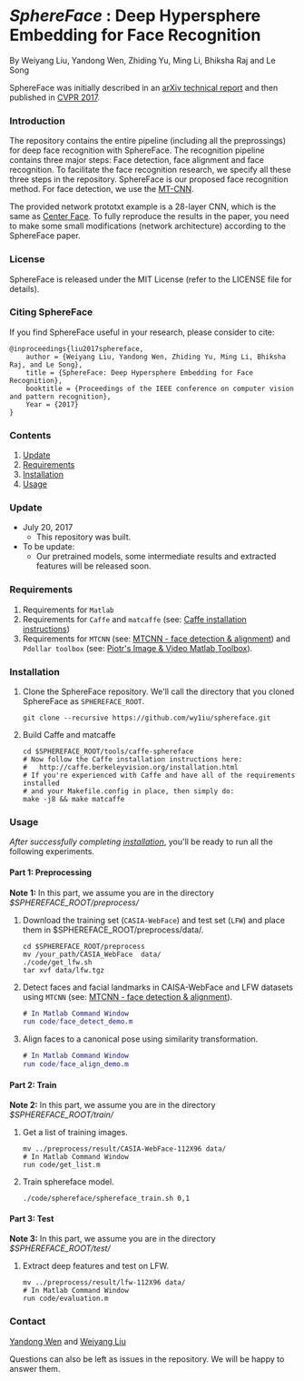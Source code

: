 # *SphereFace* : Deep Hypersphere Embedding for Face Recognition

By Weiyang Liu, Yandong Wen, Zhiding Yu, Ming Li, Bhiksha Raj and Le Song

SphereFace was initially described in an [arXiv technical report](https://arxiv.org/abs/1704.08063) and then published in [CVPR 2017](http://openaccess.thecvf.com/content_cvpr_2017/papers/Liu_SphereFace_Deep_Hypersphere_CVPR_2017_paper.pdf).

### Introduction

The repository contains the entire pipeline (including all the preprossings) for deep face recognition with SphereFace. The recognition pipeline contains three major steps: Face detection, face alignment and face recognition. To facilitate the face recognition research, we specify all these three steps in the repository. SphereFace is our proposed face recognition method. For face detection, we use the [MT-CNN](https://github.com/kpzhang93/MTCNN_face_detection_alignment).

The provided network prototxt example is a 28-layer CNN, which is the same as [Center Face](https://github.com/ydwen/caffe-face). To fully reproduce the results in the paper, you need to make some small modifications (network architecture) according to the SphereFace paper.

### License

SphereFace is released under the MIT License (refer to the LICENSE file for details).

### Citing SphereFace

If you find SphereFace useful in your research, please consider to cite:

    @inproceedings{liu2017sphereface,
        author = {Weiyang Liu, Yandong Wen, Zhiding Yu, Ming Li, Bhiksha Raj, and Le Song},
        title = {SphereFace: Deep Hypersphere Embedding for Face Recognition},
        booktitle = {Proceedings of the IEEE conference on computer vision and pattern recognition},
        Year = {2017}
    }

### Contents
1. [Update](#update)
2. [Requirements](#requirements)
3. [Installation](#installation)
4. [Usage](#usage)

### Update
- July 20, 2017
  * This repository was built.
- To be update: 
  * Our pretrained models, some intermediate results and extracted features will be released soon.

### Requirements
1. Requirements for `Matlab`
2. Requirements for `Caffe` and `matcaffe` (see: [Caffe installation instructions](http://caffe.berkeleyvision.org/installation.html))
3. Requirements for `MTCNN` (see: [MTCNN - face detection & alignment](https://github.com/kpzhang93/MTCNN_face_detection_alignment)) and `Pdollar toolbox` (see: [Piotr's Image & Video Matlab Toolbox](https://github.com/pdollar/toolbox)).

### Installation
1. Clone the SphereFace repository. We'll call the directory that you cloned SphereFace as `SPHEREFACE_ROOT`.

    ```Shell
    git clone --recursive https://github.com/wy1iu/sphereface.git
    ```

2. Build Caffe and matcaffe

    ```Shell
    cd $SPHEREFACE_ROOT/tools/caffe-sphereface
    # Now follow the Caffe installation instructions here:
    #   http://caffe.berkeleyvision.org/installation.html
    # If you're experienced with Caffe and have all of the requirements installed
    # and your Makefile.config in place, then simply do:
    make -j8 && make matcaffe
    ```

### Usage

*After successfully completing [installation](#installation)*, you'll be ready to run all the following experiments.

#### Part 1: Preprocessing
**Note 1:** In this part, we assume you are in the directory *$SPHEREFACE_ROOT/preprocess/*
1. Download the training set (`CASIA-WebFace`) and test set (`LFW`) and place them in $SPHEREFACE_ROOT/preprocess/data/.

	```Shell
	cd $SPHEREFACE_ROOT/preprocess
	mv /your_path/CASIA_WebFace  data/
	./code/get_lfw.sh
	tar xvf data/lfw.tgz
	```

2. Detect faces and facial landmarks in CAISA-WebFace and LFW datasets using `MTCNN` (see: [MTCNN - face detection & alignment](https://github.com/kpzhang93/MTCNN_face_detection_alignment)).

	```Matlab
	# In Matlab Command Window
	run code/face_detect_demo.m
	```

3. Align faces to a canonical pose using similarity transformation.

	```Matlab
	# In Matlab Command Window
  	run code/face_align_demo.m
  	```

#### Part 2: Train
**Note 2:** In this part, we assume you are in the directory *$SPHEREFACE_ROOT/train/*

1. Get a list of training images.

	```Shell&Matlab
	mv ../preprocess/result/CASIA-WebFace-112X96 data/
	# In Matlab Command Window
	run code/get_list.m
	```

2. Train sphereface model.

	```Shell
	./code/sphereface/sphereface_train.sh 0,1
	```

#### Part 3: Test
**Note 3:** In this part, we assume you are in the directory *$SPHEREFACE_ROOT/test/*

1. Extract deep features and test on LFW.

	```Shell&Matlab
	mv ../preprocess/result/lfw-112X96 data/
	# In Matlab Command Window
	run code/evaluation.m
	```

### Contact

  [Yandong Wen](https://ydwen.github.io) and [Weiyang Liu](https://wyliu.com)

  Questions can also be left as issues in the repository. We will be happy to answer them.
